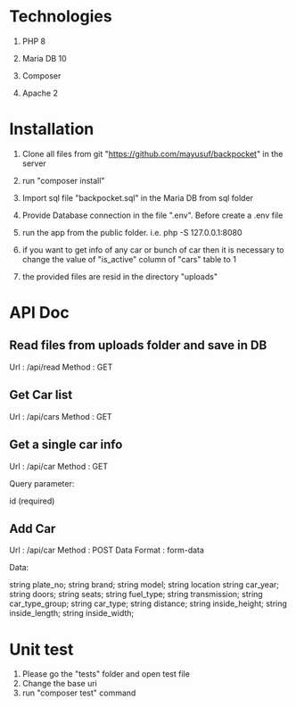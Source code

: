 # Technologies

1. PHP 8

2. Maria DB 10

3. Composer

4. Apache 2


# Installation 

1. Clone all files from git "https://github.com/mayusuf/backpocket" in the server

2. run "composer install"

3. Import sql file "backpocket.sql" in the Maria DB from sql folder

4. Provide Database connection in the file ".env". Before create a .env file

5. run the app from the public folder. i.e. php -S 127.0.0.1:8080

6. if you want to get info of any car or bunch of car then it is necessary to change 
	the value of "is_active" column of "cars" table to 1 

7. the provided files are resid in the directory "uploads"


# API Doc

 
## Read files from uploads folder and save in DB

Url : /api/read
Method : GET

## Get Car list

Url : /api/cars
Method : GET

## Get a single car info

Url : /api/car
Method : GET

Query parameter:

id (required)


## Add Car

Url : /api/car
Method : POST
Data Format : form-data

Data:

string plate_no;
string brand;
string model;
string location
string car_year;
string doors;
string seats;
string fuel_type;
string transmission;
string car_type_group;
string car_type;
string distance;
string inside_height;
string inside_length;
string inside_width;


# Unit test
1. Please go the "tests" folder and open test file
2. Change the base uri 
3. run "composer test" command  